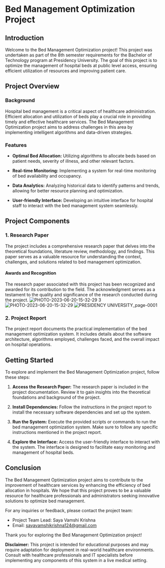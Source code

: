 # Bed Management Optimization Project

## Introduction

Welcome to the Bed Management Optimization project! This project was undertaken as part of the 8th semester requirements for the Bachelor of Technology program at Presidency University. The goal of this project is to optimize the management of hospital beds at public level access, ensuring efficient utilization of resources and improving patient care.

## Project Overview

### Background

Hospital bed management is a critical aspect of healthcare administration. Efficient allocation and utilization of beds play a crucial role in providing timely and effective healthcare services. The Bed Management Optimization project aims to address challenges in this area by implementing intelligent algorithms and data-driven strategies.

### Features

- **Optimal Bed Allocation:** Utilizing algorithms to allocate beds based on patient needs, severity of illness, and other relevant factors.
  
- **Real-time Monitoring:** Implementing a system for real-time monitoring of bed availability and occupancy.

- **Data Analytics:** Analyzing historical data to identify patterns and trends, allowing for better resource planning and optimization.

- **User-friendly Interface:** Developing an intuitive interface for hospital staff to interact with the bed management system seamlessly.

## Project Components

### 1. Research Paper

The project includes a comprehensive research paper that delves into the theoretical foundations, literature review, methodology, and findings. This paper serves as a valuable resource for understanding the context, challenges, and solutions related to bed management optimization.

#### Awards and Recognition
The research paper associated with this project has been recognized and awarded for its contribution to the field. The acknowledgment serves as a testament to the quality and significance of the research conducted during the project.
![PHOTO-2023-06-20-15-32-29 3](https://github.com/VamshiKrish33/Bed-Management-Optimization/assets/118671351/d843d489-6645-4792-8b59-4dd8f6b4d4a3)
![PHOTO-2023-06-20-15-32-29](https://github.com/VamshiKrish33/Bed-Management-Optimization/assets/118671351/865c9716-1f72-4120-ab83-45a7efeb18a1)
![PRESIDENCY UNIVERSITY_page-0001](https://github.com/VamshiKrish33/Bed-Management-Optimization/assets/118671351/32c686bb-941d-475e-b9cf-97a18535a685)



### 2. Project Report

The project report documents the practical implementation of the bed management optimization system. It includes details about the software architecture, algorithms employed, challenges faced, and the overall impact on hospital operations.

## Getting Started

To explore and implement the Bed Management Optimization project, follow these steps:

1. **Access the Research Paper:** The research paper is included in the project documentation. Review it to gain insights into the theoretical foundations and background of the project.

2. **Install Dependencies:** Follow the instructions in the project report to install the necessary software dependencies and set up the system.

3. **Run the System:** Execute the provided scripts or commands to run the bed management optimization system. Make sure to follow any specific instructions mentioned in the project report.

4. **Explore the Interface:** Access the user-friendly interface to interact with the system. The interface is designed to facilitate easy monitoring and management of hospital beds.

## Conclusion

The Bed Management Optimization project aims to contribute to the improvement of healthcare services by enhancing the efficiency of bed allocation in hospitals. We hope that this project proves to be a valuable resource for healthcare professionals and administrators seeking innovative solutions to optimize bed management.

For any inquiries or feedback, please contact the project team:

- Project Team Lead: Saya Vamshi Krishna
- Email: sayavamshikrishna124@gmail.com

Thank you for exploring the Bed Management Optimization project!

**Disclaimer:** This project is intended for educational purposes and may require adaptation for deployment in real-world healthcare environments. Consult with healthcare professionals and IT specialists before implementing any components of this system in a live medical setting.

